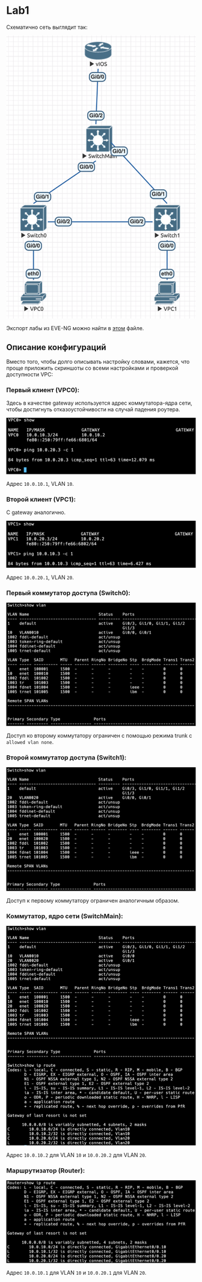 # Lab1

Схематично сеть выглядит так:

![Scheme](Scheme.png)

Экспорт лабы из EVE-NG можно найти в [этом](_Exports_unetlab_export-20240616-170752.zip) файле.

## Описание конфигураций

Вместо того, чтобы долго описывать настройку словами, кажется, что проще приложить скриншоты со всеми настройками и проверкой доступности VPC:

### Первый клиент (VPC0):

Здесь в качестве gateway используется адрес коммутатора-ядра сети, чтобы достигнуть отказоустойчивости на случай падения роутера.

![VPC0](VPC0.png)

Адрес `10.0.10.1`, VLAN `10`.

### Второй клиент (VPC1):

С gateway аналогично.

![VPC1](VPC1.png)

Адрес `10.0.20.1`, VLAN `20`.

### Первый коммутатор доступа (Switch0):

![Switch0](Switch0.png)

Доступ ко второму коммутатору ограничен с помощью режима trunk с `allowed vlan none`.

### Второй коммутатор доступа (Switch1):

![Switch1](Switch1.png)

Доступ к первому коммутатору ограничен аналогичным образом.

### Коммутатор, ядро сети (SwitchMain):

![SwitchMain](SwitchMain.png)

Адрес `10.0.10.2` для VLAN `10` и `10.0.20.2` для VLAN `20`.

### Маршрутизатор (Router):

![Router](Router.png)

Адрес `10.0.10.1` для VLAN `10` и `10.0.20.1` для VLAN `20`.
